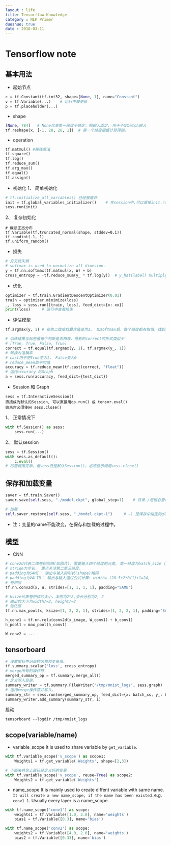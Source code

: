```yaml
---
layout : life
title: Tensorflow Knowledge
category : NLP Primer
duoshuo: true
date : 2018-03-11
---
```


# Tensorflow note

## 基本用法
* 起始节点
```python
c = tf.Constant(tf.int32, shape=[None, 1], name="Constant")
v = tf.Variable(...)    # 运行中被更新
p = tf.placeholder(...)
```

* shape
```python
[None, 784]   # None代表第一纬度不确定，视输入而定, 用于不定batch输入
tf.reshape(x, [-1, 28, 28, 1])  # 第一个纬度根据计算得到。
```
* operation
```python
tf.matmul() #矩阵乘法
tf.square()
tf.log()
tf.reduce_sum()
tf.arg_max()    
tf.equal()
tf.assign()
```
* 初始化
1、 简单初始化
```python
# tf.initialize_all_variables() 已经被废弃
init = tf.global_variables_initializer()    # 在session中,可以直接init.run()
sess.run(init)
```
2、 复杂初始化
```
# 截断正态分布
tf.Variable(tf.truncated_normal(shape, stddev=0.1))
tf.randint(-1, 1)
tf.uniform_random()
```
* 损失
```python
# 交叉损失熵
# softmax is used to normalize all dimesion.
y = tf.nn.softmax(tf.matmul(x, W) + b)
cross_entropy = -tf.reduce_sum(y_ * tf.log(y))  # y_hat(label) multiply log(y)
```
* 优化
```python
optimizer = tf.train.GradientDescentOptimizer(0.01)
train = optimizer.minimize(loss)
_, loss = sess.run([train, loss], feed_dict={x: xx})
print(loss)     # 运行中查看损失    
```

* 评估模型
```python
tf.argmax(y, 1) # 在第二维度找最大值变为1， 如softmax后，每个纬度都有取值，找到最大值变为1， 第一维度用于batch

# 训练结果与标签值每个判断是否相等，得到的correct的形式类似于
# [True, True, False, True]
correct = tf.equal(tf.argmax(y, 1), tf.argmax(y_, 1))
# 转换为准确率
# cast用于把True变为1， False变为0
# reduce_mean取平均值
accuracy = tf.reduce_mean(tf.cast(correct, "float"))
# 运行accuracy 的Graph
a = sess.run(accuracy, feed_dict={test_dict})
```

* Session 和 Graph
```
sess = tf.InteractiveSession() 
直接成为默认的Session, 可以直接用op.run() 或 tensor.eval()
结束时必须使用 sess.close()
```
1、 正常情况下
```python
with tf.Session() as sess:
    sess.run(...)
```
2、 默认session
```python
sess = tf.Session()
with sess.as_default():
    c.eval()
# 尽管调用完毕，但sess仍是默认Session()，必须显示调用sess.close()
```
## 保存和加载变量
```python
saver = tf.train.Saver()
saver.save(self.sess, "./model.ckpt", global_step=1)    # 目录./是很必要的，或者用os.path.join(...)

# 加载
self.saver.restore(self.sess, "./model.ckpt-1")     # -1 是保存中指定的global_step
```
* 注：变量的name不能改变，在保存和加载的过程中。

## 模型
* CNN
```python
# conv2d代表二维卷积网络(如图片)，需要输入四个纬度的元素, 第一纬度为batch_size（无意义）, 第二、三分别维宽和高，第四个纬度为每个元素的通道数，如黑白为1， 彩色为3.
# stride为步长， 重点关注第二第三纬度。
# padding为SAME： 输出与输入的形状(shape)相同
# padding为VALID： 输出与输入通过公式计算: width= (28-5+2*0/1)+1=24, 
# 卷积层
tf.nn.conv2d(x, W, strides=[1, 1, 1, 1], padding="SAME")

# ksize代表卷积核的大小，本例为2*2,步长分别为2, 2
# 输出的大小为width/=2, height/=2
# 池化层
tf.nn.max_pool(x, ksize=[1, 2, 2, 1], strides=[1, 2, 2, 1], padding="SAME")

h_conv1 = tf.nn.relu(conv2d(x_image, W_conv1) + b_conv1)
h_pool1 = max_pool(h_conv1)

W_conv2 = ...
```

## tensorboard
```python
# 设置图标中记录的名称和变量值。
tf.summary.scalar('loss', cross_entropy)
# merge所有的操作符
merged_summary_op = tf.summary.merge_all()
# 定义写入目录。
summary_writer = tf.summary.FileWriter("/tmp/mnist_logs", sess.graph)
# 运行merge操作符并写入。
summary_str = sess.run(merged_summary_op, feed_dict={x: batch_xs, y_: batch_ys})
summary_writer.add_summary(summary_str, i)
```
启动
```
tensorboard --logdir /tmp/mnist_logs
```

## scope(variable/name)
- variable_scope
It is used to share variable by `get_variable`. 
```python
with tf.variable_scope('v_scope') as scope1:
    Weights1 = tf.get_variable('Weights', shape=[2,3])

# 下面来共享上面已经定义好的变量
with tf.variable_scope('v_scope', reuse=True) as scope2:
    Weights2 = tf.get_variable('Weights')
```
- name_scope
It is mainly used to create diffent variable with same name. `It will create a new name_scope, if the name has been existed.`e.g. `conv1_1`.
Usually every layer is a name_scope.
```python
with tf.name_scope('conv1') as scope:
    weights1 = tf.Variable([1.0, 2.0], name='weights')
    bias1 = tf.Variable([0.3], name='bias')

with tf.name_scope('conv2') as scope:
    weights2 = tf.Variable([4.0, 2.0], name='weights')
    bias2 = tf.Variable([0.33], name='bias')
```